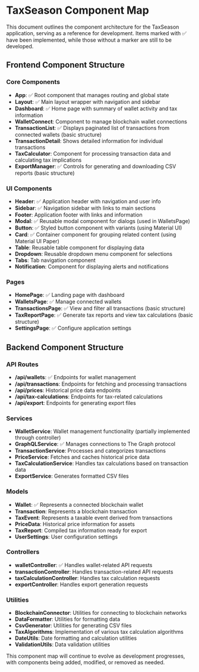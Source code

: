 # TaxSeason Component Map

This document outlines the component architecture for the TaxSeason application, serving as a reference for development. Items marked with ✅ have been implemented, while those without a marker are still to be developed.

## Frontend Component Structure

### Core Components
- **App**: ✅ Root component that manages routing and global state
- **Layout**: ✅ Main layout wrapper with navigation and sidebar
- **Dashboard**: ✅ Home page with summary of wallet activity and tax information
- **WalletConnect**: Component to manage blockchain wallet connections
- **TransactionList**: ✅ Displays paginated list of transactions from connected wallets (basic structure)
- **TransactionDetail**: Shows detailed information for individual transactions
- **TaxCalculator**: Component for processing transaction data and calculating tax implications
- **ExportManager**: ✅ Controls for generating and downloading CSV reports (basic structure)

### UI Components
- **Header**: ✅ Application header with navigation and user info
- **Sidebar**: ✅ Navigation sidebar with links to main sections
- **Footer**: Application footer with links and information
- **Modal**: ✅ Reusable modal component for dialogs (used in WalletsPage)
- **Button**: ✅ Styled button component with variants (using Material UI)
- **Card**: ✅ Container component for grouping related content (using Material UI Paper)
- **Table**: Reusable table component for displaying data
- **Dropdown**: Reusable dropdown menu component for selections
- **Tabs**: Tab navigation component
- **Notification**: Component for displaying alerts and notifications

### Pages
- **HomePage**: ✅ Landing page with dashboard
- **WalletsPage**: ✅ Manage connected wallets
- **TransactionsPage**: ✅ View and filter all transactions (basic structure)
- **TaxReportPage**: ✅ Generate tax reports and view tax calculations (basic structure)
- **SettingsPage**: ✅ Configure application settings

## Backend Component Structure

### API Routes
- **/api/wallets**: ✅ Endpoints for wallet management
- **/api/transactions**: Endpoints for fetching and processing transactions
- **/api/prices**: Historical price data endpoints
- **/api/tax-calculations**: Endpoints for tax-related calculations
- **/api/export**: Endpoints for generating export files

### Services
- **WalletService**: Wallet management functionality (partially implemented through controller)
- **GraphQLService**: ✅ Manages connections to The Graph protocol
- **TransactionService**: Processes and categorizes transactions
- **PriceService**: Fetches and caches historical price data
- **TaxCalculationService**: Handles tax calculations based on transaction data
- **ExportService**: Generates formatted CSV files

### Models
- **Wallet**: ✅ Represents a connected blockchain wallet
- **Transaction**: Represents a blockchain transaction
- **TaxEvent**: Represents a taxable event derived from transactions
- **PriceData**: Historical price information for assets
- **TaxReport**: Compiled tax information ready for export
- **UserSettings**: User configuration settings

### Controllers
- **walletController**: ✅ Handles wallet-related API requests
- **transactionController**: Handles transaction-related API requests
- **taxCalculationController**: Handles tax calculation requests
- **exportController**: Handles export generation requests

### Utilities
- **BlockchainConnector**: Utilities for connecting to blockchain networks
- **DataFormatter**: Utilities for formatting data
- **CsvGenerator**: Utilities for generating CSV files
- **TaxAlgorithms**: Implementation of various tax calculation algorithms
- **DateUtils**: Date formatting and calculation utilities
- **ValidationUtils**: Data validation utilities

This component map will continue to evolve as development progresses, with components being added, modified, or removed as needed. 